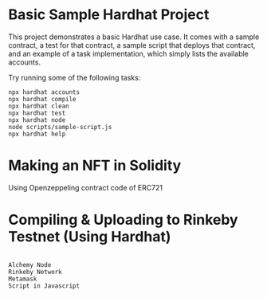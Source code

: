 # Basic Sample Hardhat Project

This project demonstrates a basic Hardhat use case. It comes with a sample contract, a test for that contract, a sample script that deploys that contract, and an example of a task implementation, which simply lists the available accounts.

Try running some of the following tasks:

```shell
npx hardhat accounts
npx hardhat compile
npx hardhat clean
npx hardhat test
npx hardhat node
node scripts/sample-script.js
npx hardhat help
```

# Making an NFT in Solidity

Using Openzeppeling contract code of ERC721

# Compiling & Uploading to Rinkeby Testnet (Using Hardhat)

```shell

Alchemy Node
Rinkeby Network
Metamask
Script in Javascript

```

